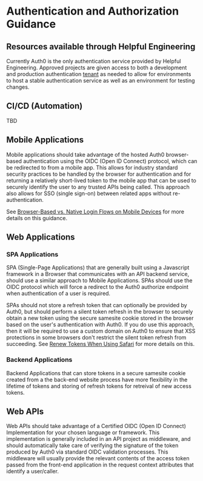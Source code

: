 # Authentication and Authorization Guidance

## Resources available through Helpful Engineering
Currently Auth0 is the only authentication service provided by Helpful Engineering.  Approved projects are given access to both a development and production authentication [tenant](https://auth0.com/docs/videos/get-started/01-architecture-your-tenant) as needed to allow for environments to host a stable authentication service as well as an environment for testing changes.

## CI/CD (Automation)
TBD

## Mobile Applications
Mobile applications should take advantage of the hosted Auth0 browser-based authentication using the OIDC (Open ID Connect) protocol, which can be redirected to from a mobile app.  This allows for industry standard security practices to be handled by the browser for authentication and for returning a relatively short-lived token to the mobile app that can be used to securely identify the user to any trusted APIs being called.  This approach also allows for SSO (single sign-on) between related apps without re-authentication.

See [Browser-Based vs. Native Login Flows on Mobile Devices](https://auth0.com/docs/design/browser-based-vs-native-experience-on-mobile) for more details on this guidance.

## Web Applications
### SPA Applications
SPA (Single-Page Applications) that are generally built using a Javascript framework in a Browser that communicates with an API backend service, should use a similar approach to Mobile Applications.  SPAs should use the OIDC protocol which will force a redirect to the Auth0 authorize endpoint when authentication of a user is required.  

SPAs should not store a refresh token that can optionally be provided by Auth0, but should perform a silent token refresh in the browser to securely obtain a new token using the secure samesite cookie stored in the browser based on the user's authentication with Auth0.  If you do use this approach, then it will be required to use a custom domain on Auth0 to ensure that XSS protections in some browsers don't restrict the silent token refresh from succeeding.  See [Renew Tokens When Using Safari](https://auth0.com/docs/api-auth/token-renewal-in-safari) for more details on this.

### Backend Applications
Backend Applications that can store tokens in a secure samesite cookie created from a the back-end website process have more flexibility in the lifetime of tokens and storing of refresh tokens for retreival of new access tokens.

## Web APIs
Web APIs should take advantage of a Certified OIDC (Open ID Connect) Implementation for your chosen language or framework.  This implementation is generally included in an API project as middleware, and should automatically take care of verifying the signature of the token produced by Auth0 via standard OIDC validation processes.  This middleware will usually provide the relevant contents of the access token passed from the front-end application in the request context attributes that identify a user/caller.
